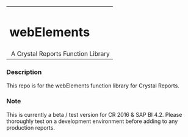 <table width=100% border=0>
<tr ><td colspan=2><h1>webElements</h1></td></tr>
<tr><td>&nbsp;A Crystal Reports Function Library</td>
</table>



### Description

This repo is for the webElements function library for Crystal Reports. 

### Note

This is currently a beta / test version for CR 2016 & SAP BI 4.2.  Please thoroughly test on a development environment before adding to any production reports.
